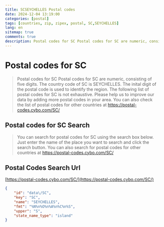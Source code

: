 ```yaml
---
title: SCSEYCHELLES Postal codes 
date: 2024-12-04 13:19:00
categories: [postal]
tags: [countries, zip, zipex, postal, SC,SEYCHELLES]
lang: en
sitemap: true
comments: true
description: Postal codes for SC Postal codes for SC are numeric, consisting of five digits. The country code of SC is SEYCHELLES. The inital digit of the postal code is used to identify the region. The following list of postal codes for SC is not exhaustive. Please help us to improve our data by adding more postal codes in your area. You can also check the list of postal codes for other countries at https://postal-codes.cybo.com/SC/
---
```


# Postal codes for SC
> Postal codes for SC Postal codes for SC are numeric, consisting of five digits. The country code of SC is SEYCHELLES. The inital digit of the postal code is used to identify the region. The following list of postal codes for SC is not exhaustive. Please help us to improve our data by adding more postal codes in your area. You can also check the list of postal codes for other countries at https://postal-codes.cybo.com/SC/

## Postal codes for SC Search 
> You can search for postal codes for SC using the search box below. Just enter the name of the place you want to search and click the search button. You can also search for postal codes for other countries at https://postal-codes.cybo.com/SC/

## Postal Codes Search Url

[https://postal-codes.cybo.com/SC/](https://postal-codes.cybo.com/SC/)
```json
{
    "id": "data\/SC",
    "key": "SC",
    "name": "SEYCHELLES",
    "fmt": "%N%n%O%n%A%n%C%n%S",
    "upper": "S",
    "state_name_type": "island"
}
```
